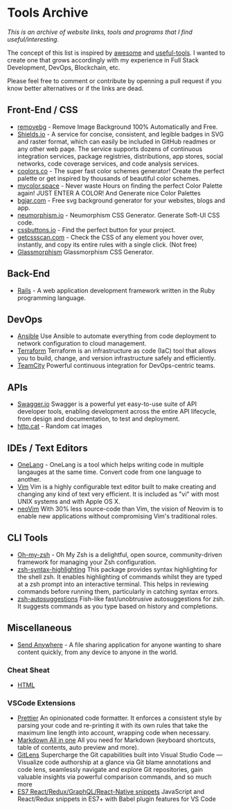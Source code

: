 # Tools Archive

_This is an archive of website links, tools and programs that I find useful/interesting._

The concept of this list is inspired by [awesome](https://github.com/sindresorhus/awesome) and [useful-tools](https://github.com/trolologuy/useful-tools). 
I wanted to create one that grows accordingly with my experience in Full Stack Development, DevOps, Blockchain, etc.

Please feel free to comment or contribute by openning a pull request if you know better alternatives or if the links are dead.

## Front-End / CSS

* [removebg](https://www.remove.bg/) - Remove Image Background 100% Automatically and Free.
* [Shields.io](https://shields.io/) - A service for concise, consistent, and legible badges in SVG and raster format, which can easily be included in GitHub readmes or any other web page. The service supports dozens of continuous integration services, package registries, distributions, app stores, social networks, code coverage services, and code analysis services.
* [coolors.co](https://coolors.co/) - The super fast color schemes generator! Create the perfect palette or get inspired by thousands of beautiful color schemes.
* [mycolor.space](https://mycolor.space/) - Never waste Hours on finding the perfect Color Palette again! JUST ENTER A COLOR! And Generate nice Color Palettes
* [bgjar.com](https://bgjar.com/) - Free svg background generator for your websites, blogs and app.
* [neumorphism.io](https://neumorphism.io/) - Neumorphism CSS Generator. Generate Soft-UI CSS code. 
* [cssbuttons.io](https://cssbuttons.io/) - Find the perfect button for your project. 
* [getcssscan.com](https://getcssscan.com/) - Check the CSS of any element you hover over, instantly, and copy its entire rules with a single click. (Not free)
* [Glassmorphism](https://hype4.academy/tools/glassmorphism-generator) Glassmorphism CSS Generator.

## Back-End 
* [Rails](https://rubyonrails.org/) - A web application development framework written in the Ruby programming language.

## DevOps
* [Ansible](https://github.com/ansible/ansible) Use Ansible to automate everything from code deployment to network configuration to cloud management. 
* [Terraform](https://www.terraform.io/docs) Terraform is an infrastructure as code (IaC) tool that allows you to build, change, and version infrastructure safely and efficiently.
* [TeamCity](https://www.jetbrains.com/teamcity/) Powerful continuous integration for DevOps-centric teams.

## APIs

* [Swagger.io](https://swagger.io/) Swagger is a powerful yet easy-to-use suite of API developer tools, enabling development across the entire API lifecycle, from design and documentation, to test and deployment.
* [http.cat](https://http.cat/) - Random cat images 


## IDEs / Text Editors

* [OneLang](https://ide.onelang.io/) - OneLang is a tool which helps writing code in multiple langauges at the same time. Convert code from one language to another.
* [Vim](https://www.vim.org/) Vim is a highly configurable text editor built to make creating and changing any kind of text very efficient. It is included as "vi" with most UNIX systems and with Apple OS X.
* [neoVim](https://neovim.io/) With 30% less source-code than Vim, the vision of Neovim is to enable new applications without compromising Vim's traditional roles.

## CLI Tools
* [Oh-my-zsh](https://ohmyz.sh/) - Oh My Zsh is a delightful, open source, community-driven framework for managing your Zsh configuration.
* [zsh-syntax-highlighting](https://github.com/zsh-users/zsh-syntax-highlighting) This package provides syntax highlighting for the shell zsh. It enables highlighting of commands whilst they are typed at a zsh prompt into an interactive terminal. This helps in reviewing commands before running them, particularly in catching syntax errors.
* [zsh-autosuggestions](https://github.com/zsh-users/zsh-autosuggestions) Fish-like fast/unobtrusive autosuggestions for zsh. It suggests commands as you type based on history and completions.

## Miscellaneous
* [Send Anywhere](https://send-anywhere.com/) - A file sharing application for anyone wanting to share content quickly, from any device to anyone in the world.

### Cheat Sheat
* [HTML](https://makeawebsitehub.com/wp-content/uploads/2015/06/HTML5-mega-cheat-sheet.jpg)

### VSCode Extensions
* [Prettier](https://marketplace.visualstudio.com/items?itemName=esbenp.prettier-vscode) An opinionated code formatter. It enforces a consistent style by parsing your code and re-printing it with its own rules that take the maximum line length into account, wrapping code when necessary.
* [Markdown All in one](https://marketplace.visualstudio.com/items?itemName=yzhang.markdown-all-in-one) All you need for Markdown (keyboard shortcuts, table of contents, auto preview and more).
* [GitLens](https://marketplace.visualstudio.com/items?itemName=eamodio.gitlens) Supercharge the Git capabilities built into Visual Studio Code — Visualize code authorship at a glance via Git blame annotations and code lens, seamlessly navigate and explore Git repositories, gain valuable insights via powerful comparison commands, and so much more
* [ES7 React/Redux/GraphQL/React-Native snippets](https://marketplace.visualstudio.com/items?itemName=dsznajder.es7-react-js-snippets) JavaScript and React/Redux snippets in ES7+ with Babel plugin features for VS Code


